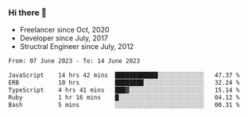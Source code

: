 ### Hi there 👋

- Freelancer since Oct, 2020
- Developer since July, 2017
- Structral Engineer since July, 2012

<!--START_SECTION:waka-->

```txt
From: 07 June 2023 - To: 14 June 2023

JavaScript    14 hrs 42 mins  ████████████░░░░░░░░░░░░░   47.37 %
ERB           10 hrs          ████████░░░░░░░░░░░░░░░░░   32.24 %
TypeScript    4 hrs 41 mins   ███▓░░░░░░░░░░░░░░░░░░░░░   15.14 %
Ruby          1 hr 16 mins    █░░░░░░░░░░░░░░░░░░░░░░░░   04.12 %
Bash          5 mins          ░░░░░░░░░░░░░░░░░░░░░░░░░   00.31 %
```

<!--END_SECTION:waka-->

